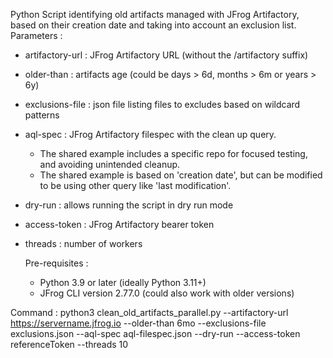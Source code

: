 Python Script identifying old artifacts managed with JFrog Artifactory, based on their creation date and taking into account an exclusion list.
Parameters : 
- artifactory-url : JFrog Artifactory URL (without the /artifactory suffix)
- older-than : artifacts age (could be days > 6d, months > 6m or years > 6y)
- exclusions-file : json file listing files to excludes based on wildcard patterns
- aql-spec : JFrog Artifactory filespec with the clean up query.
  * The shared example includes a specific repo for focused testing, and avoiding unintended cleanup.
  * The shared example is based on 'creation date', but can be modified to be using other query like 'last modification'.
- dry-run : allows running the script in dry run mode
- access-token : JFrog Artifactory bearer token
- threads : number of workers

  Pre-requisites :
  - Python 3.9 or later (ideally Python 3.11+)
  - JFrog CLI version 2.77.0 (could also work with older versions)

Command : 
python3 clean_old_artifacts_parallel.py --artifactory-url https://servername.jfrog.io --older-than 6mo --exclusions-file exclusions.json --aql-spec aql-filespec.json --dry-run --access-token referenceToken --threads 10
